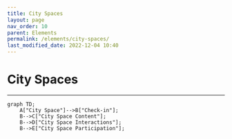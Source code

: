 ```yaml
---
title: City Spaces
layout: page
nav_order: 10
parent: Elements
permalink: /elements/city-spaces/
last_modified_date: 2022-12-04 10:40
---
```


# City Spaces

----------------

```mermaid
graph TD;
    A["City Space"]-->B["Check-in"];
    B-->C["City Space Content"];
    B-->D["City Space Interactions"];
    B-->E["City Space Participation"];
```